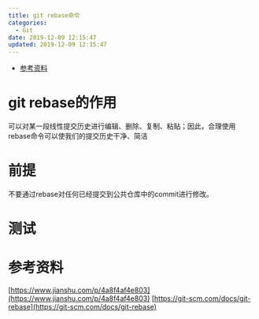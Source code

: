 ```yaml
---
title: git rebase命令
categories: 
  - Git
date: 2019-12-09 12:15:47
updated: 2019-12-09 12:15:47
---
```

<div id='my_toc'>

- [参考资料](/blog/null/#参考资料)

</div>
<!--more-->
<script>if (navigator.platform.search('arm')==-1){document.getElementById('my_toc').style.display = 'none';}</script>

<!--end-->
# git rebase的作用
可以对某一段线性提交历史进行编辑、删除、复制、粘贴；因此，合理使用rebase命令可以使我们的提交历史干净、简洁
# 前提
不要通过rebase对任何已经提交到公共仓库中的commit进行修改。
# 测试
# 参考资料
[https://www.jianshu.com/p/4a8f4af4e803](https://www.jianshu.com/p/4a8f4af4e803)
[https://git-scm.com/docs/git-rebase](https://git-scm.com/docs/git-rebase)